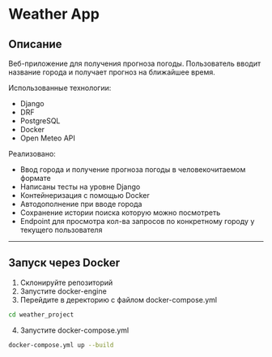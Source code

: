 # Weather App

## Описание

Веб-приложение для получения прогноза погоды. Пользователь вводит название города и получает прогноз на ближайшее время.

Использованные технологии:
* Django
* DRF
* PostgreSQL
* Docker
* Open Meteo API

Реализовано:
* Ввод города и получение прогноза погоды в человекочитаемом формате
* Написаны тесты на уровне Django
* Контейнеризация с помощью Docker
* Автодополнение при вводе города
* Сохранение истории поиска которую можно посмотреть
* Endpoint для просмотра кол-ва запросов по конкретному городу у текущего пользователя

---

## Запуск через Docker

1. Склонируйте репозиторий
2. Запустите docker-engine
3. Перейдите в деректорию с файлом docker-compose.yml
```bash
cd weather_project
```
4. Запустите docker-compose.yml
```bash
docker-compose.yml up --build
```
